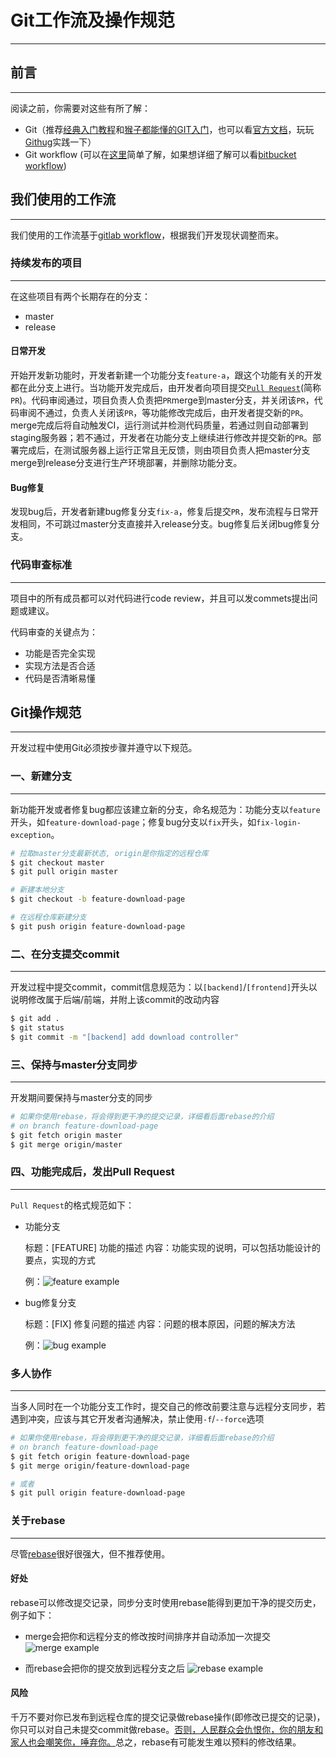 # Git工作流及操作规范
------

## 前言
------

阅读之前，你需要对这些有所了解：

* Git（推荐[经典入门教程](http://www.liaoxuefeng.com/wiki/0013739516305929606dd18361248578c67b8067c8c017b000/)和[猴子都能懂的GIT入门](http://backlogtool.com/git-guide/cn/)，也可以看[官方文档](https://git-scm.com/documentation)，玩玩[Githug](https://github.com/Gazler/githug)实践一下）
* Git workflow (可以在[这里](http://www.ruanyifeng.com/blog/2015/12/git-workflow.html)简单了解，如果想详细了解可以看[bitbucket workflow](https://www.atlassian.com/git/workflows))


## 我们使用的工作流
------

我们使用的工作流基于[gitlab workflow](https://about.gitlab.com/2014/09/29/gitlab-flow/)，根据我们开发现状调整而来。

### 持续发布的项目
------

在这些项目有两个长期存在的分支：

* master
* release

#### 日常开发

开始开发新功能时，开发者新建一个功能分支`feature-a`，跟这个功能有关的开发都在此分支上进行。当功能开发完成后，由开发者向项目提交[`Pull Request`](https://www.atlassian.com/git/tutorials/making-a-pull-request)(简称`PR`)。代码审阅通过，项目负责人负责把`PR`merge到master分支，并关闭该`PR`，代码审阅不通过，负责人关闭该`PR`，等功能修改完成后，由开发者提交新的`PR`。merge完成后将自动触发CI，运行测试并检测代码质量，若通过则自动部署到staging服务器；若不通过，开发者在功能分支上继续进行修改并提交新的`PR`。部署完成后，在测试服务器上运行正常且无反馈，则由项目负责人把master分支merge到release分支进行生产环境部署，并删除功能分支。

#### Bug修复

发现bug后，开发者新建bug修复分支`fix-a`，修复后提交`PR`，发布流程与日常开发相同，不可跳过master分支直接并入release分支。bug修复后关闭bug修复分支。

### 代码审查标准
-------

项目中的所有成员都可以对代码进行code review，并且可以发commets提出问题或建议。

代码审查的关键点为：

* 功能是否完全实现
* 实现方法是否合适
* 代码是否清晰易懂


## Git操作规范
-------

开发过程中使用Git必须按步骤并遵守以下规范。

### 一、新建分支
------

新功能开发或者修复bug都应该建立新的分支，命名规范为：功能分支以`feature`开头，如`feature-download-page`；修复bug分支以`fix`开头，如`fix-login-exception`。

```bash
# 拉取master分支最新状态, origin是你指定的远程仓库
$ git checkout master
$ git pull origin master

# 新建本地分支
$ git checkout -b feature-download-page

# 在远程仓库新建分支
$ git push origin feature-download-page
```

### 二、在分支提交commit
------

开发过程中提交commit，commit信息规范为：以`[backend]`/`[frontend]`开头以说明修改属于后端/前端，并附上该commit的改动内容

```bash
$ git add .
$ git status
$ git commit -m "[backend] add download controller"
```

### 三、保持与master分支同步
------

开发期间要保持与master分支的同步

```bash
# 如果你使用rebase，将会得到更干净的提交记录，详细看后面rebase的介绍
# on branch feature-download-page
$ git fetch origin master
$ git merge origin/master
```

### 四、功能完成后，发出Pull Request
------

`Pull Request`的格式规范如下：

* 功能分支

	标题：[FEATURE] 功能的描述
	内容：功能实现的说明，可以包括功能设计的要点，实现的方式
	
	例：![feature example](a)

* bug修复分支
	
	标题：[FIX] 修复问题的描述
	内容：问题的根本原因，问题的解决方法
	
	例：![bug example](b)

### 多人协作
------

当多人同时在一个功能分支工作时，提交自己的修改前要注意与远程分支同步，若遇到冲突，应该与其它开发者沟通解决，禁止使用`-f`/`--force`选项

```bash
# 如果你使用rebase，将会得到更干净的提交记录，详细看后面rebase的介绍
# on branch feature-download-page
$ git fetch origin feature-download-page
$ git merge origin/feature-download-page

# 或者
$ git pull origin feature-download-page
```

### 关于rebase
------
尽管[rebase](https://git-scm.com/book/zh/v1/Git-%E5%88%86%E6%94%AF-%E5%88%86%E6%94%AF%E7%9A%84%E8%A1%8D%E5%90%88)很好很强大，但不推荐使用。

#### 好处
rebase可以修改提交记录，同步分支时使用rebase能得到更加干净的提交历史，例子如下：

* merge会把你和远程分支的修改按时间排序并自动添加一次提交
	![merge example](a)

* 而rebase会把你的提交放到远程分支之后
	![rebase example](b)

#### 风险
千万不要对你已发布到远程仓库的提交记录做rebase操作(即修改已提交的记录)，你只可以对自己未提交commit做rebase。[否则，人民群众会仇恨你，你的朋友和家人也会嘲笑你，唾弃你。](https://git-scm.com/book/zh/v1/Git-%E5%88%86%E6%94%AF-%E5%88%86%E6%94%AF%E7%9A%84%E8%A1%8D%E5%90%88#衍合的风险)总之，rebase有可能发生难以预料的修改结果。


